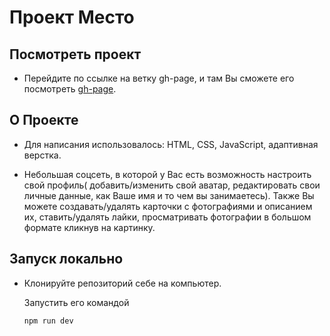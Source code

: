 # Проект Место

## Посмотреть проект

  * Перейдите по ссылке на ветку gh-page, и там Вы сможете его посмотреть [gh-page]( https://github.com/Vladimir412/mesto/tree/gh-pages ).

## О Проекте

  * Для написания использовалось: HTML, CSS, JavaScript, адаптивная верстка.

  * Небольшая соцсеть, в которой у Вас есть возможность настроить свой профиль( добавить/изменить свой аватар, редактировать свои личные данные, как Ваше имя и то чем вы занимаетесь).
    Также Вы можете создавать/удалять карточки с фотографиями и описанием их, ставить/удалять лайки, просматривать фотографии в большом формате кликнув на картинку.

## Запуск локально

  * Клонируйте репозиторий себе на компьютер.

     Запустить его командой

      `npm run dev`
